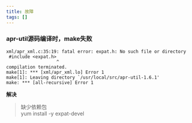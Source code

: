```yaml
---
title: 故障
tags: []
---
```


### apr-util源码编译时，make失败
```
xml/apr_xml.c:35:19: fatal error: expat.h: No such file or directory
 #include <expat.h>
                   ^
compilation terminated.
make[1]: *** [xml/apr_xml.lo] Error 1
make[1]: Leaving directory `/usr/local/src/apr-util-1.6.1'
make: *** [all-recursive] Error 1
```

**解决**

> 缺少依赖包  
>  yum  install -y expat-devel
